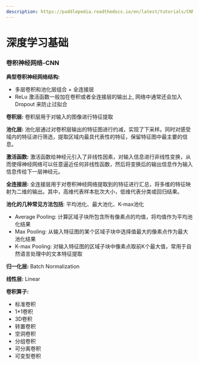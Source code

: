 ```yaml
---
description: https://paddlepedia.readthedocs.io/en/latest/tutorials/CNN/Pooling.html
---
```


# 深度学习基础

### 卷积神经网络-CNN

**典型卷积神经网络结构:**

* 多层卷积和池化层组合 + 全连接层
* ReLu 激活函数一般加在卷积或者全连接层的输出上, 网络中通常还会加入 Dropout 来防止过拟合

**卷积层:** 卷积层用于对输入的图像进行特征提取

**池化层:** 池化层通过对卷积层输出的特征图进行约减，实现了下采样。同时对感受域内的特征进行筛选，提取区域内最具代表性的特征，保留特征图中最主要的信息。

**激活函数:** 激活函数给神经元引入了非线性因素，对输入信息进行非线性变换，从而使得神经网络可以任意逼近任何非线性函数，然后将变换后的输出信息作为输入信息传给下一层神经元。

**全连接层:** 全连接层用于对卷积神经网络提取到的特征进行汇总，将多维的特征映射为二维的输出。其中，高维代表样本批次大小，低维代表分类或回归结果。

**池化的几种常见方法包括**: 平均池化、最大池化、K-max池化

* Average Pooling: 计算区域子块所包含所有像素点的均值，将均值作为平均池化结果
* Max Pooling: 从输入特征图的某个区域子块中选择值最大的像素点作为最大池化结果
* K-max Pooling: 对输入特征图的区域子块中像素点取前K个最大值，常用于自然语言处理中的文本特征提取

**归一化层:** Batch Normalization

**线性层:** Linear

**卷积算子:**

* 标准卷积
* 1\*1卷积
* 3D卷积
* 转置卷积
* 空洞卷积
* 分组卷积
* 可分离卷积
* 可变型卷积
